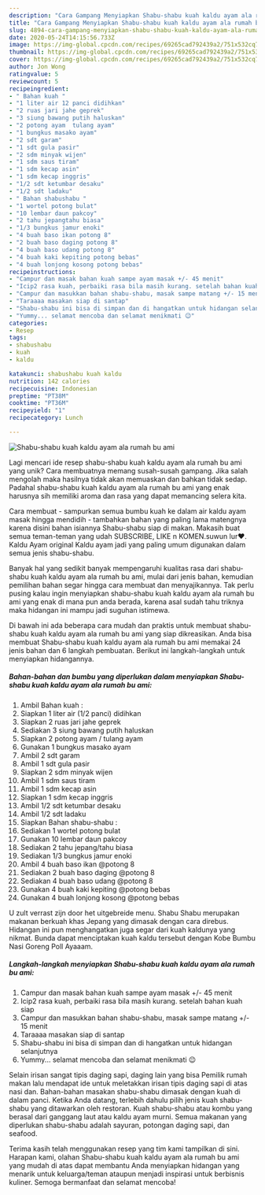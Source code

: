 ```yaml
---
description: "Cara Gampang Menyiapkan Shabu-shabu kuah kaldu ayam ala rumah bu ami yang Sempurna"
title: "Cara Gampang Menyiapkan Shabu-shabu kuah kaldu ayam ala rumah bu ami yang Sempurna"
slug: 4894-cara-gampang-menyiapkan-shabu-shabu-kuah-kaldu-ayam-ala-rumah-bu-ami-yang-sempurna
date: 2020-05-24T14:15:56.733Z
image: https://img-global.cpcdn.com/recipes/69265cad792439a2/751x532cq70/shabu-shabu-kuah-kaldu-ayam-ala-rumah-bu-ami-foto-resep-utama.jpg
thumbnail: https://img-global.cpcdn.com/recipes/69265cad792439a2/751x532cq70/shabu-shabu-kuah-kaldu-ayam-ala-rumah-bu-ami-foto-resep-utama.jpg
cover: https://img-global.cpcdn.com/recipes/69265cad792439a2/751x532cq70/shabu-shabu-kuah-kaldu-ayam-ala-rumah-bu-ami-foto-resep-utama.jpg
author: Jon Wong
ratingvalue: 5
reviewcount: 5
recipeingredient:
- " Bahan kuah "
- "1 liter air 12 panci didihkan"
- "2 ruas jari jahe geprek"
- "3 siung bawang putih haluskan"
- "2 potong ayam  tulang ayam"
- "1 bungkus masako ayam"
- "2 sdt garam"
- "1 sdt gula pasir"
- "2 sdm minyak wijen"
- "1 sdm saus tiram"
- "1 sdm kecap asin"
- "1 sdm kecap inggris"
- "1/2 sdt ketumbar desaku"
- "1/2 sdt ladaku"
- " Bahan shabushabu "
- "1 wortel potong bulat"
- "10 lembar daun pakcoy"
- "2 tahu jepangtahu biasa"
- "1/3 bungkus jamur enoki"
- "4 buah baso ikan potong 8"
- "2 buah baso daging potong 8"
- "4 buah baso udang potong 8"
- "4 buah kaki kepiting potong bebas"
- "4 buah lonjong kosong potong bebas"
recipeinstructions:
- "Campur dan masak bahan kuah sampe ayam masak +/- 45 menit"
- "Icip2 rasa kuah, perbaiki rasa bila masih kurang. setelah bahan kuah siap"
- "Campur dan masukkan bahan shabu-shabu, masak sampe matang +/- 15 menit"
- "Taraaaa masakan siap di santap"
- "Shabu-shabu ini bisa di simpan dan di hangatkan untuk hidangan selanjutnya"
- "Yummy... selamat mencoba dan selamat menikmati 😉"
categories:
- Resep
tags:
- shabushabu
- kuah
- kaldu

katakunci: shabushabu kuah kaldu 
nutrition: 142 calories
recipecuisine: Indonesian
preptime: "PT38M"
cooktime: "PT36M"
recipeyield: "1"
recipecategory: Lunch

---
```



![Shabu-shabu kuah kaldu ayam ala rumah bu ami](https://img-global.cpcdn.com/recipes/69265cad792439a2/751x532cq70/shabu-shabu-kuah-kaldu-ayam-ala-rumah-bu-ami-foto-resep-utama.jpg)

Lagi mencari ide resep shabu-shabu kuah kaldu ayam ala rumah bu ami yang unik? Cara membuatnya memang susah-susah gampang. Jika salah mengolah maka hasilnya tidak akan memuaskan dan bahkan tidak sedap. Padahal shabu-shabu kuah kaldu ayam ala rumah bu ami yang enak harusnya sih memiliki aroma dan rasa yang dapat memancing selera kita.

Cara membuat - sampurkan semua bumbu kuah ke dalam air kaldu ayam masak hingga mendidih - tambahkan bahan yang paling lama matengnya karena disini bahan isiannya Shabu-shabu siap di makan. Makasih buat semua teman-teman yang udah SUBSCRIBE, LIKE n KOMEN.suwun lur❤️. Kaldu Ayam original Kaldu ayam jadi yang paling umum digunakan dalam semua jenis shabu-shabu.

Banyak hal yang sedikit banyak mempengaruhi kualitas rasa dari shabu-shabu kuah kaldu ayam ala rumah bu ami, mulai dari jenis bahan, kemudian pemilihan bahan segar hingga cara membuat dan menyajikannya. Tak perlu pusing kalau ingin menyiapkan shabu-shabu kuah kaldu ayam ala rumah bu ami yang enak di mana pun anda berada, karena asal sudah tahu triknya maka hidangan ini mampu jadi suguhan istimewa.


Di bawah ini ada beberapa cara mudah dan praktis untuk membuat shabu-shabu kuah kaldu ayam ala rumah bu ami yang siap dikreasikan. Anda bisa membuat Shabu-shabu kuah kaldu ayam ala rumah bu ami memakai 24 jenis bahan dan 6 langkah pembuatan. Berikut ini langkah-langkah untuk menyiapkan hidangannya.

<!--inarticleads1-->

##### Bahan-bahan dan bumbu yang diperlukan dalam menyiapkan Shabu-shabu kuah kaldu ayam ala rumah bu ami:

1. Ambil  Bahan kuah :
1. Siapkan 1 liter air (1/2 panci) didihkan
1. Siapkan 2 ruas jari jahe geprek
1. Sediakan 3 siung bawang putih haluskan
1. Siapkan 2 potong ayam / tulang ayam
1. Gunakan 1 bungkus masako ayam
1. Ambil 2 sdt garam
1. Ambil 1 sdt gula pasir
1. Siapkan 2 sdm minyak wijen
1. Ambil 1 sdm saus tiram
1. Ambil 1 sdm kecap asin
1. Siapkan 1 sdm kecap inggris
1. Ambil 1/2 sdt ketumbar desaku
1. Ambil 1/2 sdt ladaku
1. Siapkan  Bahan shabu-shabu :
1. Sediakan 1 wortel potong bulat
1. Gunakan 10 lembar daun pakcoy
1. Sediakan 2 tahu jepang/tahu biasa
1. Sediakan 1/3 bungkus jamur enoki
1. Ambil 4 buah baso ikan @potong 8
1. Sediakan 2 buah baso daging @potong 8
1. Sediakan 4 buah baso udang @potong 8
1. Gunakan 4 buah kaki kepiting @potong bebas
1. Gunakan 4 buah lonjong kosong @potong bebas


U zult verrast zijn door het uitgebreide menu. Shabu Shabu merupakan makanan berkuah khas Jepang yang dimasak dengan cara direbus. Hidangan ini pun menghangatkan juga segar dari kuah kaldunya yang nikmat. Bunda dapat menciptakan kuah kaldu tersebut dengan Kobe Bumbu Nasi Goreng Poll Ayaaam. 

<!--inarticleads2-->

##### Langkah-langkah menyiapkan Shabu-shabu kuah kaldu ayam ala rumah bu ami:

1. Campur dan masak bahan kuah sampe ayam masak +/- 45 menit
1. Icip2 rasa kuah, perbaiki rasa bila masih kurang. setelah bahan kuah siap
1. Campur dan masukkan bahan shabu-shabu, masak sampe matang +/- 15 menit
1. Taraaaa masakan siap di santap
1. Shabu-shabu ini bisa di simpan dan di hangatkan untuk hidangan selanjutnya
1. Yummy... selamat mencoba dan selamat menikmati 😉


Selain irisan sangat tipis daging sapi, daging lain yang bisa Pemilik rumah makan lalu mendapat ide untuk meletakkan irisan tipis daging sapi di atas nasi dan. Bahan-bahan masakan shabu-shabu dimasak dengan kuah di dalam panci. Ketika Anda datang, terlebih dahulu pilih jenis kuah shabu-shabu yang ditawarkan oleh restoran. Kuah shabu-shabu atau kombu yang berasal dari ganggang laut atau kaldu ayam murni. Semua makanan yang diperlukan shabu-shabu adalah sayuran, potongan daging sapi, dan seafood. 

Terima kasih telah menggunakan resep yang tim kami tampilkan di sini. Harapan kami, olahan Shabu-shabu kuah kaldu ayam ala rumah bu ami yang mudah di atas dapat membantu Anda menyiapkan hidangan yang menarik untuk keluarga/teman ataupun menjadi inspirasi untuk berbisnis kuliner. Semoga bermanfaat dan selamat mencoba!
